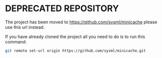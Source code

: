 # DEPRECATED REPOSITORY

The project has been moved to https://github.com/sysml/minicache
please use this url instead.

If you have already cloned the project all you need to do is to run
this command:

```bash
git remote set-url origin https://github.com/sysml/minicache.git
```
